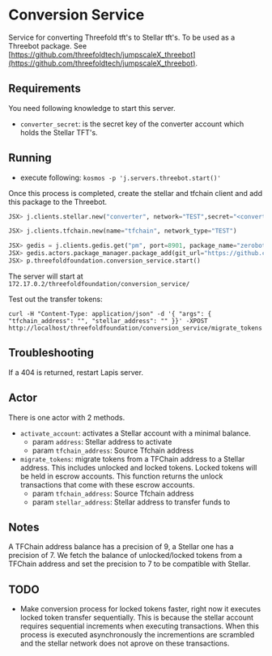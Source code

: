 # Conversion Service

Service for converting Threefold tft's to Stellar tft's.
To be used as a Threebot package. See [https://github.com/threefoldtech/jumpscaleX_threebot](https://github.com/threefoldtech/jumpscaleX_threebot).

## Requirements

You need following knowledge to start this server.

- `converter_secret`: is the secret key of the converter account which holds the Stellar TFT's.

## Running

- execute following:
`kosmos -p 'j.servers.threebot.start()'`

Once this process is completed, create the stellar and tfchain client and add this package to the Threebot.

```python
JSX> j.clients.stellar.new("converter", network="TEST",secret="<converter_secret>")

JSX> j.clients.tfchain.new(name="tfchain", network_type="TEST")

JSX> gedis = j.clients.gedis.get("pm", port=8901, package_name="zerobot.packagemanager")
JSX> gedis.actors.package_manager.package_add(git_url="https://github.com/threefoldfoundation/tft-stellar/tree/master/ThreeBotPackages/conversion-service", install_kwargs={ "domain": "testnet.threefold.io" })
JSX> p.threefoldfoundation.conversion_service.start()
```

The server will start at `172.17.0.2/threefoldfoundation/conversion_service/`

Test out the transfer tokens:

`curl -H "Content-Type: application/json" -d '{ "args": { "tfchain_address": "", "stellar_address": "" }}' -XPOST http://localhost/threefoldfoundation/conversion_service/migrate_tokens`

## Troubleshooting

If a 404 is returned, restart Lapis server.

## Actor

There is one actor with 2 methods.

- `activate_account`: activates a Stellar account with a minimal balance.
  - param `address`: Stellar address to activate
  - param `tfchain_address`: Source Tfchain address
- `migrate_tokens`: migrate tokens from a TFChain address to a Stellar address. This includes unlocked and locked tokens. Locked tokens will be held in escrow accounts. This function returns the unlock transactions that come with these escrow accounts.
  - param `tfchain_address`: Source Tfchain address
  - param `stellar_address`: Stellar address to transfer funds to

## Notes

A TFChain address balance has a precision of 9, a Stellar one has a precision of 7. We fetch the balance of unlocked/locked tokens from a TFChain address and set the precision to 7 to be compatible with Stellar.

## TODO

- Make conversion process for locked tokens faster, right now it executes locked token transfer sequentially. This is because the stellar account requires sequential increments when executing transactions.
When this process is executed asynchronously the incrementions are scrambled and the stellar network does not aprove on these transactions.
